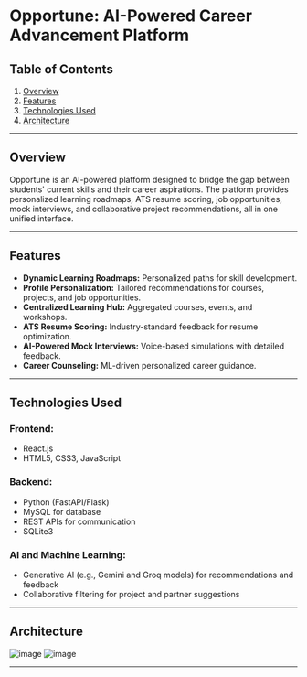 # **Opportune: AI-Powered Career Advancement Platform**

## **Table of Contents**

1. [Overview](#overview)
2. [Features](#features)
3. [Technologies Used](#technologies-used)
4. [Architecture](#architecture)

---

## **Overview**

Opportune is an AI-powered platform designed to bridge the gap between students' current skills and their career aspirations. The platform provides personalized learning roadmaps, ATS resume scoring, job opportunities, mock interviews, and collaborative project recommendations, all in one unified interface.

---

## **Features**

- **Dynamic Learning Roadmaps:** Personalized paths for skill development.
- **Profile Personalization:** Tailored recommendations for courses, projects, and job opportunities.
- **Centralized Learning Hub:** Aggregated courses, events, and workshops.
- **ATS Resume Scoring:** Industry-standard feedback for resume optimization.
- **AI-Powered Mock Interviews:** Voice-based simulations with detailed feedback.
- **Career Counseling:** ML-driven personalized career guidance.

---

## **Technologies Used**

### **Frontend:**

- React.js
- HTML5, CSS3, JavaScript

### **Backend:**

- Python (FastAPI/Flask)
- MySQL for database
- REST APIs for communication
- SQLite3

### **AI and Machine Learning:**

- Generative AI (e.g., Gemini and Groq models) for recommendations and feedback
- Collaborative filtering for project and partner suggestions

---

## **Architecture**

![image](https://github.com/user-attachments/assets/219fff18-0fee-4711-87a5-9ad05b85476b)
![image](https://github.com/user-attachments/assets/1f4aaa65-7a2f-41ac-b40f-a557d8d371e4)

---
